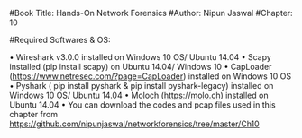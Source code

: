 #Book Title:	Hands-On Network Forensics
#Author: 		Nipun Jaswal
#Chapter:		10 

#Required Softwares & OS:

•	Wireshark v3.0.0 installed on Windows 10 OS/ Ubuntu 14.04
•	Scapy installed (pip install scapy) on Ubuntu 14.04/ Windows 10
•	CapLoader (https://www.netresec.com/?page=CapLoader) installed on Windows 10 OS
•	Pyshark ( pip install pyshark & pip install pyshark-legacy) installed on Windows 10 OS/ Ubuntu 14.04
•	Moloch (https://molo.ch) installed on Ubuntu 14.04
•	You can download the codes and pcap files used in this chapter from https://github.com/nipunjaswal/networkforensics/tree/master/Ch10
